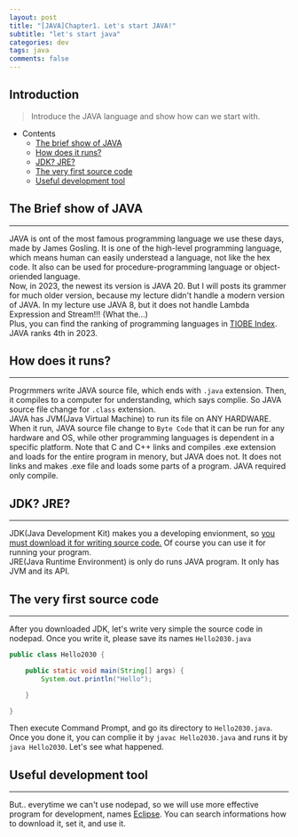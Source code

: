```yaml
---
layout: post
title: "[JAVA]Chapter1. Let's start JAVA!"
subtitle: "let's start java"
categories: dev
tags: java
comments: false
---
```


## Introduction
> Introduce the JAVA language and show how can we start with.

- Contents
	- [The brief show of JAVA](#the-brief-show-of-java)
	- [How does it runs?](#how-does-it-runs)
	- [JDK? JRE?](#jdk-jre)
	- [The very first source code](#the-very-first-source-code)
	- [Useful development tool](#useful-development-tool)
  
## The Brief show of JAVA
---
JAVA is ont of the most famous programming language we use these days, made by James Gosling. It is one of the high-level programming language, which means human can easily understead a language, not like the hex code. It also can be used for procedure-programming language or object-oriended language.  
Now, in 2023, the newest its version is JAVA 20. But I will posts its grammer for much older version, because my lecture didn't handle a modern version of JAVA. In my lecture use JAVA 8, but it does not handle Lambda Expression and Stream!!! (What the...)  
Plus, you can find the ranking of programming languages in [TIOBE Index](https://www.tiobe.com/tiobe-index/). JAVA ranks 4th in 2023.

## How does it runs?
---
Progrmmers write JAVA source file, which ends with `.java` extension. Then, it compiles to a computer for understanding, which says complie. So JAVA source file change for `.class` extension.  
JAVA has JVM(Java Virtual Machine) to run its file on ANY HARDWARE. When it run, JAVA source file change to `Byte Code` that it can be run for any hardware and OS, while other programming languages is dependent in a specific platform. Note that C and C++ links and compiles .exe extension and loads for the entire program in menory, but JAVA does not. It does not links and makes .exe file and loads some parts of a program. JAVA required only compile.  

## JDK? JRE?
---
JDK(Java Development Kit) makes you a developing envionment, so <u>you must download it for writing source code.</u> Of course you can use it for running your program.  
JRE(Java Runtime Environment) is only do runs JAVA program. It only has JVM and its API.  

## The very first source code
---
After you downloaded JDK, let's write very simple the source code in nodepad. Once you write it, please save its names `Hello2030.java`  

```java
public class Hello2030 {

	public static void main(String[] args) {
		System.out.println("Hello");

	}

}

```

Then execute Command Prompt, and go its directory to `Hello2030.java`. Once you done it, you can complie it by `javac Hello2030.java` and runs it by `java Hello2030`. Let's see what happened.  

## Useful development tool
---
But.. everytime we can't use nodepad, so we will use more effective program for development, names [Eclipse](https://www.google.com/search?client=firefox-b-d&q=Eclipse). You can search informations how to download it, set it, and use it.